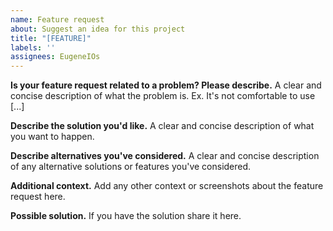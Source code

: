 ```yaml
---
name: Feature request
about: Suggest an idea for this project
title: "[FEATURE]"
labels: ''
assignees: EugeneIOs
---
```


**Is your feature request related to a problem? Please describe.**
A clear and concise description of what the problem is. Ex. It's not comfortable to use [...]

**Describe the solution you'd like.**
A clear and concise description of what you want to happen.

**Describe alternatives you've considered.**
A clear and concise description of any alternative solutions or features you've considered.

**Additional context.**
Add any other context or screenshots about the feature request here.

**Possible solution.**
If you have the solution share it here.
